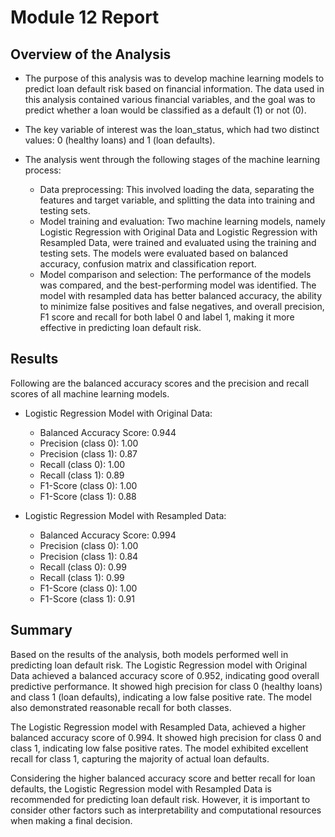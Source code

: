# Module 12 Report

## Overview of the Analysis

* The purpose of this analysis was to develop machine learning models to predict loan default risk based on financial information. The data used in this analysis contained various financial variables, and the goal was to predict whether a loan would be classified as a default (1) or not (0).

* The key variable of interest was the loan_status, which had two distinct values: 0 (healthy loans) and 1 (loan defaults).

* The analysis went through the following stages of the machine learning process:

  * Data preprocessing: This involved loading the data, separating the features and target variable, and splitting the data into training and testing sets.
  * Model training and evaluation: Two machine learning models, namely Logistic Regression with Original Data and Logistic Regression with Resampled Data, were trained and evaluated using the training and testing sets. The models were evaluated based on balanced accuracy, confusion matrix and classification report.
  * Model comparison and selection: The performance of the models was compared, and the best-performing model was identified. The model with resampled data has better balanced accuracy, the ability to minimize false positives and false negatives, and overall precision, F1 score and recall for both label 0 and label 1, making it more effective in predicting loan default risk.

## Results

Following are the balanced accuracy scores and the precision and recall scores of all machine learning models.

* Logistic Regression Model with Original Data:
  * Balanced Accuracy Score: 0.944
  * Precision (class 0): 1.00
  * Precision (class 1): 0.87
  * Recall (class 0): 1.00
  * Recall (class 1): 0.89
  * F1-Score (class 0): 1.00
  * F1-Score (class 1): 0.88



* Logistic Regression Model with Resampled Data:
  * Balanced Accuracy Score: 0.994
  * Precision (class 0): 1.00
  * Precision (class 1): 0.84
  * Recall (class 0): 0.99
  * Recall (class 1): 0.99
  * F1-Score (class 0): 1.00
  * F1-Score (class 1): 0.91

## Summary

Based on the results of the analysis, both models performed well in predicting loan default risk. The Logistic Regression model with Original Data achieved a balanced accuracy score of 0.952, indicating good overall predictive performance. It showed high precision for class 0 (healthy loans) and class 1 (loan defaults), indicating a low false positive rate. The model also demonstrated reasonable recall for both classes.

The Logistic Regression model with Resampled Data, achieved a higher balanced accuracy score of 0.994. It showed high precision for class 0 and class 1, indicating low false positive rates. The model exhibited excellent recall for class 1, capturing the majority of actual loan defaults.

Considering the higher balanced accuracy score and better recall for loan defaults, the Logistic Regression model with Resampled Data is recommended for predicting loan default risk. However, it is important to consider other factors such as interpretability and computational resources when making a final decision.
